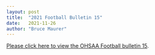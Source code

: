 ```yaml
---
layout: post
title:  "2021 Football Bulletin 15"
date:   2021-11-26
author: "Bruce Maurer"
---
```


[Please click here to view the OHSAA Football bulletin
15](https://storage.googleapis.com/ohsaa-websites/bulletins/2021/2021-bulletin-15.pdf).
